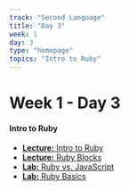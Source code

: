 ```yaml
---
track: "Second Language"
title: "Day 3"
week: 1
day: 3
type: "homepage"
topics: "Intro to Ruby" 
---
```



# Week 1 - Day 3

#### Intro to Ruby
- [**Lecture:** Intro to Ruby](/second-language/week-1/day-3/lecture-materials/intro-to-ruby)
- [**Lecture:** Ruby Blocks](/second-language/week-1/day-3/lecture-materials/ruby-blocks)
- [**Lab:** Ruby vs. JavaScript](/second-language/week-1/day-3/labs/ruby-vs-javascript)
- [**Lab:** Ruby Basics](/second-language/week-1/day-3/labs/ruby-basics)

